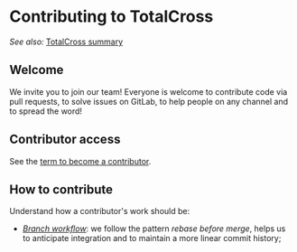 # Contributing to TotalCross

*See also:* [TotalCross summary](https://gitlab.com/totalcross/TotalCross/-/blob/master/README.md)

## Welcome

We invite you to join our team! Everyone is welcome to contribute code via pull requests, to solve issues on GitLab, to help people on any channel and to spread the word!

## Contributor access

See the [term to become a contributor](). 

## How to contribute

Understand how a contributor's work should be:
 
- *[Branch workflow](https://learn.totalcross.com/contribution/branch-workflow)*: we follow the pattern *rebase before merge*, helps us to anticipate integration and to maintain a more linear commit history;